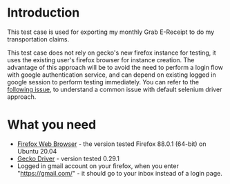 # Introduction

This test case is used for exporting my monthly Grab E-Receipt to do my transportation claims.

This test case does not rely on gecko's new firefox instance for testing, it uses the existing user's firefox browser for instance creation. The advantage of this approach will be to avoid the need to perform a login flow with google authentication service, and can depend on existing logged in google session to perform testing immediately. You can refer to the [following issue](https://superuser.com/questions/1511719/i-cant-login-to-gmail-with-selenium-anymore), to understand a common issue with default selenium driver approach.

# What you need

- [Firefox Web Browser](https://www.mozilla.org/en-US/firefox/new/) - the version tested Firefox 88.0.1 (64-bit) on Ubuntu 20.04
- [Gecko Driver](https://github.com/mozilla/geckodriver/releases) - version tested 0.29.1
- Logged in gmail account on your firefox, when you enter "https://gmail.com/" - it should go to your inbox instead of a login page.

